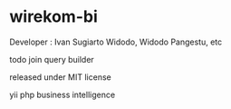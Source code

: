 wirekom-bi
==========
Developer : Ivan Sugiarto Widodo, Widodo Pangestu, etc

todo join query builder

released under MIT license

yii php business intelligence
